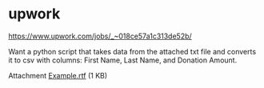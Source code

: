 # upwork

https://www.upwork.com/jobs/_~018ce57a1c313de52b/

Want a python script that takes data from the attached txt file and converts it to csv with columns: First Name, Last Name, and Donation Amount.

Attachment
 [Example.rtf](018ce57a1c313de52b/Example.rtf) (1 KB)
